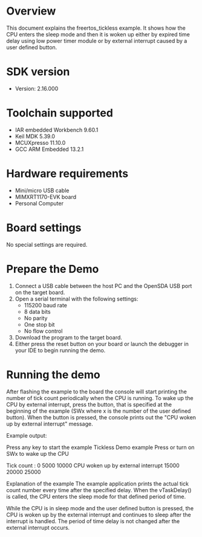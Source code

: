 Overview
========
This document explains the freertos_tickless example. It shows how the CPU enters the sleep mode and then
it is woken up either by expired time delay using low power timer module or by external interrupt caused by a
user defined button.


SDK version
===========
- Version: 2.16.000

Toolchain supported
===================
- IAR embedded Workbench  9.60.1
- Keil MDK  5.39.0
- MCUXpresso  11.10.0
- GCC ARM Embedded  13.2.1

Hardware requirements
=====================
- Mini/micro USB cable
- MIMXRT1170-EVK board
- Personal Computer

Board settings
==============
No special settings are required.

Prepare the Demo
================
1.  Connect a USB cable between the host PC and the OpenSDA USB port on the target board. 
2.  Open a serial terminal with the following settings:
    - 115200 baud rate
    - 8 data bits
    - No parity
    - One stop bit
    - No flow control
3.  Download the program to the target board.
4.  Either press the reset button on your board or launch the debugger in your IDE to begin running the demo.

Running the demo
================
After flashing the example to the board the console will start printing the number of tick count periodically
when the CPU is running.
To wake up the CPU by external interrupt, press the button, that is specified at the beginning of the
example (SWx where x is the number of the user defined button). When the button is pressed, the console prints
out the "CPU woken up by external interrupt" message.

Example output:

Press any key to start the example
Tickless Demo example
Press or turn on SWx to wake up the CPU

Tick count :
0
5000
10000
CPU woken up by external interrupt
15000
20000
25000

Explanation of the example
The example application prints the actual tick count number every time after the specified
delay. When the vTaskDelay() is called, the CPU enters the sleep mode for that defined period
of time.

While the CPU is in sleep mode and the user defined button is pressed, the CPU is woken up
by the external interrupt and continues to sleep after the interrupt is handled.
The period of time delay is not changed after the external interrupt occurs.
